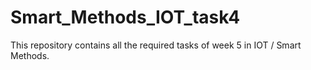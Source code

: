 # Smart_Methods_IOT_task4
This repository contains all the required tasks of week 5 in IOT / Smart Methods.
